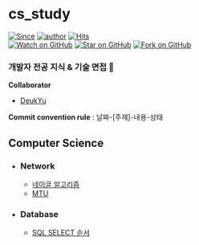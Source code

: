 # cs_study
[![Since](https://img.shields.io/badge/since-2025.01.12-333333.svg?style=flat-square)](https://gyoogle.github.io)
[![author](https://img.shields.io/badge/author-DeukYu-0066FF.svg?style=flat-square)](https://gyoogle.github.io)
[![Hits](https://hits.seeyoufarm.com/api/count/incr/badge.svg?url=https%3A%2F%2Fgithub.com%2FDeukYu%2Fcs_study&count_bg=%2379C83D&title_bg=%23555555&icon=&icon_color=%23E7E7E7&title=hits&edge_flat=false)](https://hits.seeyoufarm.com)   
[![Watch on GitHub](https://img.shields.io/github/watchers/DeukYu/cs_study.svg?style=social)](https://github.com/gyoogle/tech-interview-for-developer/watchers)
[![Star on GitHub](https://img.shields.io/github/stars/DeukYu/cs_study.svg?style=social)](https://github.com/gyoogle/tech-interview-for-developer/stargazers)
[![Fork on GitHub](https://img.shields.io/github/forks/DeukYu/cs_study.svg?style=social)](https://github.com/gyoogle/tech-interview-for-developer/network/members)   

### 개발자 전공 지식 &amp; 기술 면접 📖

**Collaborator**
- [DeukYu](https://github.com/DeukYu)

**Commit convention rule** : 날짜-[주제]-내용-상태


## Computer Science

- ### Network
    - [네이글 알고리즘](https://github.com/DeukYu/cs_study/blob/main/Network/%EB%84%A4%EC%9D%B4%EA%B8%80%20%EC%95%8C%EA%B3%A0%EB%A6%AC%EC%A6%98.md)
    - [MTU](https://github.com/DeukYu/cs_study/blob/main/Network/MTU.md)

- ### Database
    - [SQL SELECT 순서](https://github.com/DeukYu/cs_study/blob/main/Database/SQL_SELECT_%EC%8B%A4%ED%96%89%EC%88%9C%EC%84%9C.md)